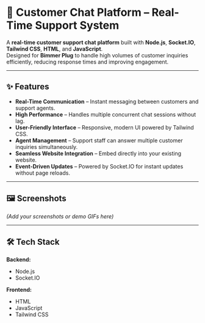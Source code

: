 # 💬 Customer Chat Platform – Real-Time Support System

A **real-time customer support chat platform** built with **Node.js**, **Socket.IO**, **Tailwind CSS**, **HTML**, and **JavaScript**.  
Designed for **Bimmer Plug** to handle high volumes of customer inquiries efficiently, reducing response times and improving engagement.

---

## ✨ Features

- **Real-Time Communication** – Instant messaging between customers and support agents.
- **High Performance** – Handles multiple concurrent chat sessions without lag.
- **User-Friendly Interface** – Responsive, modern UI powered by Tailwind CSS.
- **Agent Management** – Support staff can answer multiple customer inquiries simultaneously.
- **Seamless Website Integration** – Embed directly into your existing website.
- **Event-Driven Updates** – Powered by Socket.IO for instant updates without page reloads.

---

## 🖼️ Screenshots

*(Add your screenshots or demo GIFs here)*

---

## 🛠️ Tech Stack

**Backend:**  
- Node.js  
- Socket.IO  

**Frontend:**  
- HTML  
- JavaScript  
- Tailwind CSS  


